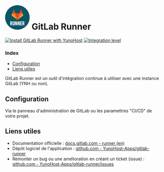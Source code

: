 # <img src="/images/gitlab-runner_logo.png" height="80px" alt="logo de GitLab Runner"> GitLab Runner

[![Install GitLab Runner with YunoHost](https://install-app.yunohost.org/install-with-yunohost.png)](https://install-app.yunohost.org/?app=gitlab-runner) [![Integration level](https://dash.yunohost.org/integration/gitlab-runner.svg)](https://dash.yunohost.org/appci/app/gitlab-runner)

### Index

- [Configuration](#configuration)
- [Liens utiles](#liens-utiles)

GitLab Runner est un outil d'intégration continue à utiliser avec une instance GitLab (YNH ou non).

## Configuration

Via le panneau d'administration de GitLab ou les paramettres "CI/CD" de votre projet.

## Liens utiles

 + Documentation officielle : [docs.gitlab.com - runner (en)](https://docs.gitlab.com/runner/)
 + Dépôt logiciel de l'application : [github.com - YunoHost-Apps/gitlab-runner](https://github.com/YunoHost-Apps/gitlab-runner_ynh)
 + Remonter un bug ou une amélioration en créant un ticket (issue) : [github.com - YunoHost-Apps/gitlab-runner/issues](https://github.com/YunoHost-Apps/gitlab-runner_ynh/issues)
